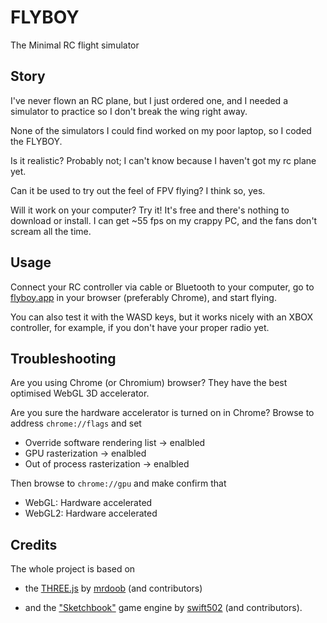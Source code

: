 # FLYBOY

The Minimal RC flight simulator

## Story

I've never flown an RC plane, but I just ordered one, and I needed a simulator to practice so I don't break the wing right away. 

None of the simulators I could find worked on my poor laptop, so I coded the FLYBOY.

Is it realistic? Probably not; I can't know because I haven't got my rc plane yet.

Can it be used to try out the feel of FPV flying? I think so, yes. 

Will it work on your computer? Try it! It's free and there's nothing to download or install. I can get ~55 fps on my crappy PC, and the fans don't scream all the time.

## Usage

Connect your RC controller via cable or Bluetooth to your computer, go to [flyboy.app](https://flyboy.app) in your browser (preferably Chrome), and start flying.

You can also test it with the WASD keys, but it works nicely with an XBOX controller, for example, if you don't have your proper radio yet. 

## Troubleshooting

Are you using Chrome (or Chromium) browser? They have the best optimised WebGL 3D accelerator.

Are you sure the hardware accelerator is turned on in Chrome? Browse to address `chrome://flags` and set

* Override software rendering list -> enalbled
* GPU rasterization -> enalbled
* Out of process rasterization -> enalbled

Then browse to `chrome://gpu` and make confirm that

* WebGL: Hardware accelerated
* WebGL2: Hardware accelerated

## Credits

The whole project is based on 

- the [THREE.js](https://github.com/mrdoob/three.js) by [mrdoob](https://github.com/mrdoob) (and contributors) 

- and the ["Sketchbook"](https://github.com/swift502/Sketchbook) game engine by [swift502](https://github.com/swift502) (and contributors).
